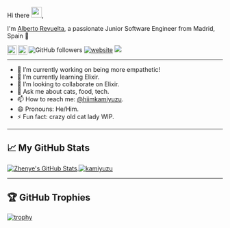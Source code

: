 Hi there <img src="https://media.giphy.com/media/hvRJCLFzcasrR4ia7z/giphy.gif" width="25px">,

I'm [Alberto Revuelta](https://kamiyuzu.github.io/), a passionate Junior Software Engineer from Madrid, Spain 🚀

<a href="https://twitter.com/hiimkamiyuzu">
  <img align="left" alt="hiimkamiyuzu | Twitter" width="22px" src="https://raw.githubusercontent.com/peterthehan/peterthehan/master/assets/twitter.svg" />
</a>
<a href="https://www.linkedin.com/in/alberto-r-386745145/">
  <img align="left" alt="Alberto's LinkedIN" width="22px" src="https://raw.githubusercontent.com/peterthehan/peterthehan/master/assets/linkedin.svg" />
</a>

![GitHub followers](https://img.shields.io/github/followers/kamiyuzu?label=Follow&style=social)
[![website](https://img.shields.io/badge/Website-46a2f1.svg?&style=flat-square&logo=Google-Chrome&logoColor=white&link=https://kamiyuzu.github.io/)](https://kamiyuzu.github.io/)
![](https://visitor-badge.glitch.me/badge?page_id=kamiyuzu.kamiyuzu)

---

- 🔭 I’m currently working on being more empathetic!
- 🌱 I’m currently learning Elixir.
- 👯 I’m looking to collaborate on Elixir.<!-- - 🤔 I’m looking for help with ... -->
- 💬 Ask me about cats, food, tech.
- 📫 How to reach me: [@hiimkamiyuzu](https://twitter.com/hiimkamiyuzu).
- 😄 Pronouns: He/Him.
- ⚡ Fun fact: crazy old cat lady WIP.

---

## 📈 My GitHub Stats

<a href="https://github.com/kamiyuzu/kamiyuzu">
  <img align="center" src="https://github-readme-stats.vercel.app/api/top-langs/?username=kamiyuzu&title_color=6aa6f8&text_color=8a919a&icon_color=6aa6f8&bg_color=0e1116&layout=compact" alt="Zhenye's GitHub Stats" />
</a>

<a href="https://github.com/kamiyuzu/kamiyuzu">
  <img align="center" src="https://github-readme-stats.vercel.app/api?username=kamiyuzu&show_icons=true&theme=gotham" alt="kamiyuzu" />
</a>

---

## 🏆 GitHub Trophies

[![trophy](https://github-profile-trophy.vercel.app/?username=kamiyuzu&theme=nord&column=7)](https://github.com/kamiyuzu/github-profile-trophy)
